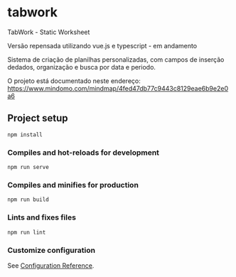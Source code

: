 # tabwork

TabWork - Static Worksheet

Versão repensada utilizando vue.js e typescript - em andamento

Sistema de criação de planilhas personalizadas, com campos de inserção dedados, organização e busca por data e periodo.

O projeto está documentado neste endereço: https://www.mindomo.com/mindmap/4fed47db77c9443c8129eae6b9e2e0a6

## Project setup
```
npm install
```

### Compiles and hot-reloads for development
```
npm run serve
```

### Compiles and minifies for production
```
npm run build
```

### Lints and fixes files
```
npm run lint
```

### Customize configuration
See [Configuration Reference](https://cli.vuejs.org/config/).
